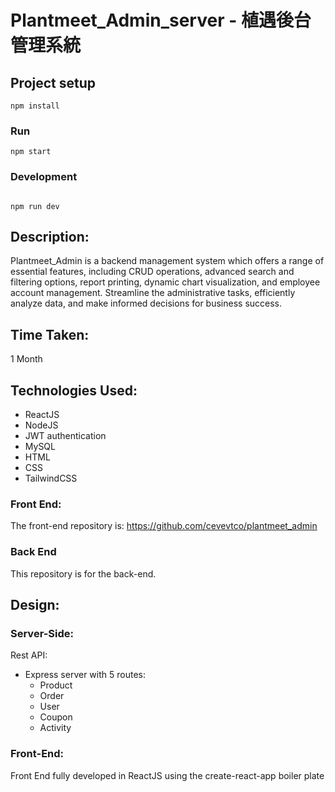 # Plantmeet_Admin_server - 植遇後台管理系統

## Project setup
```
npm install
```

### Run
```
npm start

```

### Development

```

npm run dev
```

## Description:

Plantmeet_Admin is a backend management system which offers a range of essential features, including CRUD operations, advanced search and filtering options, report printing, dynamic chart visualization, and employee account management. Streamline the administrative tasks, efficiently analyze data, and make informed decisions for business success.

## Time Taken:

1 Month

## Technologies Used:

- ReactJS
- NodeJS
- JWT authentication
- MySQL
- HTML
- CSS
- TailwindCSS

### Front End:

The front-end repository is: https://github.com/cevevtco/plantmeet_admin

### Back End

This repository is for the back-end.



## Design:


### Server-Side:
Rest API: 
- Express server with 5 routes:
  - Product
  - Order
  - User
  - Coupon
  - Activity


### Front-End:

Front End fully developed in ReactJS using the create-react-app boiler plate





